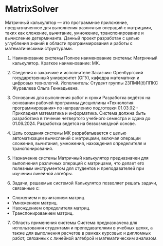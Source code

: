 # MatrixSolver
Матричный калькулятор — это программное приложение, предназначенное для выполнения различных операций с матрицами, таких как сложение, вычитание, умножение, транспонирование и вычисление детерминанта. Данный проект разработан с целью углубления знаний в области программирования и работы с математическими структурами.

1. Наименование системы
Полное наименование системы: Матричный калькулятор.
Краткое наименование: МК.

2. Сведения о заказчике и исполнителе
Заказчик: Оренбургский государственный университет (ОГУ), кафедра математики и цифровых технологий.
Исполнитель: Студент группы 23ПМИ(б)ППКС Журавлева Ольга Геннадьевна.

3. Основания для выполнения работ и сроки
Разработка ведётся на основании рабочей программы дисциплины «Технология программирования» по направлению подготовки 01.03.02 - Прикладная математика и информатика. Система должна быть разработана в течение четвертого учебного семестра и сдана до 01.06.2024. Разработка ведется на безвозмездной основе.

4. Цель создания системы
МК разрабатывается с целью автоматизации вычислений с матрицами, включая операции сложения, вычитания, умножения, нахождения определителя и транспонирования.

5. Назначение системы
Матричный калькулятор предназначен для выполнения различных операций с матрицами, что делает его полезным инструментом для студентов и преподавателей при изучении линейной алгебры.

6. Задачи, решаемые системой
Калькулятор позволяет решать задачи, связанные с:
- Сложением и вычитанием матриц.
- Умножением матриц.
- Нахождением определителя матриц.
- Транспонированием матриц.
  
7. Область применения системы
Система предназначена для использования студентами и преподавателями в учебных целях, а также для выполнения расчетов в рамках курсовых и дипломных работ, связанных с линейной алгеброй и математическим анализом.
